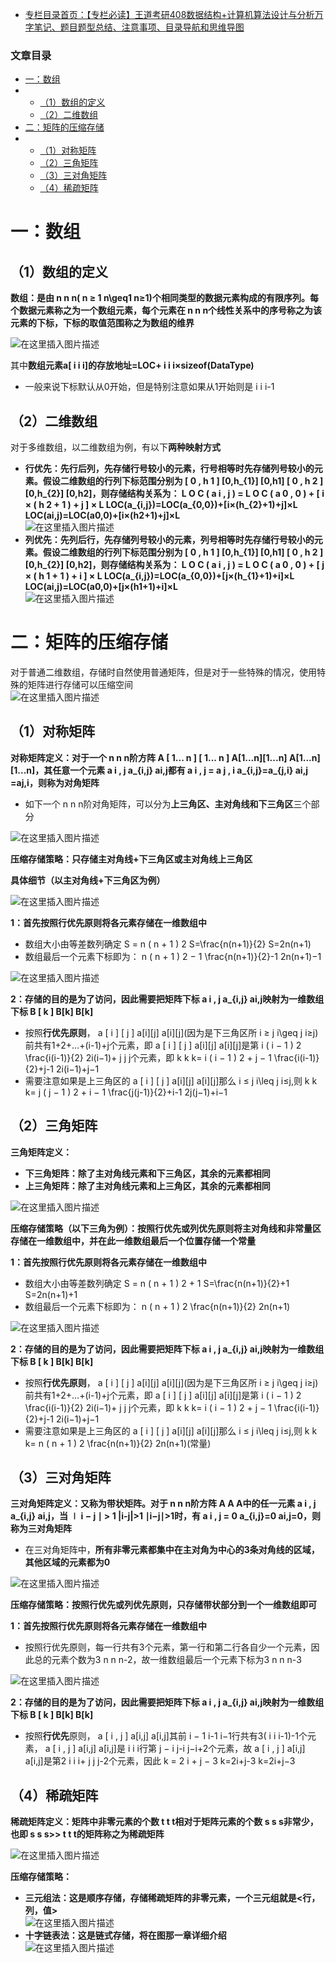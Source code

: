  

- [专栏目录首页：【专栏必读】王道考研408数据结构+计算机算法设计与分析万字笔记、题目题型总结、注意事项、目录导航和思维导图](https://zhangxing-tech.blog.csdn.net/article/details/121501138?spm=1001.2014.3001.5502)

### 文章目录

- [一：数组](#_4)
- - [（1）数组的定义](#1_5)
  - [（2）二维数组](#2_16)
- [二：矩阵的压缩存储](#_24)
- - [（1）对称矩阵](#1_28)
  - [（2）三角矩阵](#2_59)
  - [（3）三对角矩阵](#3_85)
  - [（4）稀疏矩阵](#4_104)

# 一：数组

## （1）数组的定义

**数组：是由 n n n\( n ≥ 1 n\\geq1 n≥1\)个相同类型的数据元素构成的有限序列。每个数据元素称之为一个数组元素，每个元素在 n n n个线性关系中的序号称之为该元素的下标，下标的取值范围称之为数组的维界**

![在这里插入图片描述](https://ziquyun.com/main/csdn/img?url=https%3A%2F%2Fimg-blog.csdnimg.cn%2F0faca49d11c94cdf89e04b99a19d249c.png&rfUrl=https%3A%2F%2Fzhangxing-tech.blog.csdn.net%2Farticle%2Fdetails%2F121322549)

其中**数组元素a\[ i i i\]的存放地址=LOC+ i i i×sizeof\(DataType\)**

- 一般来说下标默认从0开始，但是特别注意如果从1开始则是 i i i\-1

## （2）二维数组

对于多维数组，以二维数组为例，有以下**两种映射方式**

- **行优先：先行后列，先存储行号较小的元素，行号相等时先存储列号较小的元素。假设二维数组的行列下标范围分别为 \[ 0 , h 1 \] \[0,h\_\{1\}\] \[0,h1​\] \[ 0 , h 2 \] \[0,h\_\{2\}\] \[0,h2​\]，则存储结构关系为： L O C \( a i , j \) = L O C \( a 0 , 0 \) + \[ i × \( h 2 + 1 \) + j \] × L LOC\(a\_\{i,j\}\)=LOC\(a\_\{0,0\}\)+\[i×\(h\_\{2\}+1\)+j\]×L LOC\(ai,j​\)\=LOC\(a0,0​\)+\[i×\(h2​+1\)+j\]×L**  
  ![在这里插入图片描述](https://ziquyun.com/main/csdn/img?url=https%3A%2F%2Fimg-blog.csdnimg.cn%2F10c4907ffc684ff4b78c076ac7bfaa73.png%3Fx-oss-process%3Dimage%2Fwatermark%2Ctype_ZHJvaWRzYW5zZmFsbGJhY2s%2Cshadow_50%2Ctext_Q1NETiBA5oiR5pOm5LqGREo%3D%2Csize_20%2Ccolor_FFFFFF%2Ct_70%2Cg_se%2Cx_16&rfUrl=https%3A%2F%2Fzhangxing-tech.blog.csdn.net%2Farticle%2Fdetails%2F121322549)
- **列优先：先列后行，先存储列号较小的元素，列号相等时先存储行号较小的元素。假设二维数组的行列下标范围分别为 \[ 0 , h 1 \] \[0,h\_\{1\}\] \[0,h1​\] \[ 0 , h 2 \] \[0,h\_\{2\}\] \[0,h2​\]，则存储结构关系为： L O C \( a i , j \) = L O C \( a 0 , 0 \) + \[ j × \( h 1 + 1 \) + i \] × L LOC\(a\_\{i,j\}\)=LOC\(a\_\{0,0\}\)+\[j×\(h\_\{1\}+1\)+i\]×L LOC\(ai,j​\)\=LOC\(a0,0​\)+\[j×\(h1​+1\)+i\]×L**  
  ![在这里插入图片描述](https://ziquyun.com/main/csdn/img?url=https%3A%2F%2Fimg-blog.csdnimg.cn%2Fa50e433f758948f8bb161e84426502ae.png%3Fx-oss-process%3Dimage%2Fwatermark%2Ctype_ZHJvaWRzYW5zZmFsbGJhY2s%2Cshadow_50%2Ctext_Q1NETiBA5oiR5pOm5LqGREo%3D%2Csize_20%2Ccolor_FFFFFF%2Ct_70%2Cg_se%2Cx_16&rfUrl=https%3A%2F%2Fzhangxing-tech.blog.csdn.net%2Farticle%2Fdetails%2F121322549)

# 二：矩阵的压缩存储

对于普通二维数组，存储时自然使用普通矩阵，但是对于一些特殊的情况，使用特殊的矩阵进行存储可以压缩空间  
![在这里插入图片描述](https://ziquyun.com/main/csdn/img?url=https%3A%2F%2Fimg-blog.csdnimg.cn%2Fcf0512b9363848b08c47e70fc5a39954.png%3Fx-oss-process%3Dimage%2Fwatermark%2Ctype_ZHJvaWRzYW5zZmFsbGJhY2s%2Cshadow_50%2Ctext_Q1NETiBA5oiR5pOm5LqGREo%3D%2Csize_20%2Ccolor_FFFFFF%2Ct_70%2Cg_se%2Cx_16&rfUrl=https%3A%2F%2Fzhangxing-tech.blog.csdn.net%2Farticle%2Fdetails%2F121322549)

## （1）对称矩阵

**对称矩阵定义：对于一个 n n n阶方阵 A \[ 1... n \] \[ 1... n \] A\[1...n\]\[1...n\] A\[1...n\]\[1...n\]，其任意一个元素 a i , j a\_\{i,j\} ai,j​都有 a i , j = a j , i a\_\{i,j\}=a\_\{j,i\} ai,j​\=aj,i​，则称为对角矩阵**

- 如下一个 n n n阶对角矩阵，可以分为**上三角区、主对角线和下三角区**三个部分

![在这里插入图片描述](https://ziquyun.com/main/csdn/img?url=https%3A%2F%2Fimg-blog.csdnimg.cn%2Ffbcce26bf9c24294a8f59f042824b361.png%3Fx-oss-process%3Dimage%2Fwatermark%2Ctype_ZHJvaWRzYW5zZmFsbGJhY2s%2Cshadow_50%2Ctext_Q1NETiBA5oiR5pOm5LqGREo%3D%2Csize_20%2Ccolor_FFFFFF%2Ct_70%2Cg_se%2Cx_16&rfUrl=https%3A%2F%2Fzhangxing-tech.blog.csdn.net%2Farticle%2Fdetails%2F121322549)

**压缩存储策略：只存储主对角线+下三角区或主对角线上三角区**

**具体细节（以主对角线+下三角区为例）**

![在这里插入图片描述](https://ziquyun.com/main/csdn/img?url=https%3A%2F%2Fimg-blog.csdnimg.cn%2F16aa62562cc1403eb5741e4f273eac54.png%3Fx-oss-process%3Dimage%2Fwatermark%2Ctype_ZHJvaWRzYW5zZmFsbGJhY2s%2Cshadow_50%2Ctext_Q1NETiBA5oiR5pOm5LqGREo%3D%2Csize_20%2Ccolor_FFFFFF%2Ct_70%2Cg_se%2Cx_16&rfUrl=https%3A%2F%2Fzhangxing-tech.blog.csdn.net%2Farticle%2Fdetails%2F121322549)

**1：首先按照行优先原则将各元素存储在一维数组中**

- 数组大小由等差数列确定 S = n \( n + 1 \) 2 S=\\frac\{n\(n+1\)\}\{2\} S\=2n\(n+1\)​
- 数组最后一个元素下标即为： n \( n + 1 \) 2 − 1 \\frac\{n\(n+1\)\}\{2\}-1 2n\(n+1\)​−1

![在这里插入图片描述](https://ziquyun.com/main/csdn/img?url=https%3A%2F%2Fimg-blog.csdnimg.cn%2Fa596b32516c941dcacedb3b3e2c217d3.png&rfUrl=https%3A%2F%2Fzhangxing-tech.blog.csdn.net%2Farticle%2Fdetails%2F121322549)

**2：存储的目的是为了访问，因此需要把矩阵下标 a i , j a\_\{i,j\} ai,j​映射为一维数组下标 B \[ k \] B\[k\] B\[k\]**

- 按照**行优先原则**， a \[ i \] \[ j \] a\[i\]\[j\] a\[i\]\[j\]\(因为是下三角区所 i ≥ j i\\geq j i≥j\)前共有1+2+…+\(i-1\)+j个元素，即 a \[ i \] \[ j \] a\[i\]\[j\] a\[i\]\[j\]是第 i \( i − 1 \) 2 \\frac\{i\(i-1\)\}\{2\} 2i\(i−1\)​+ j j j个元素，即 k k k\= i \( i − 1 \) 2 + j − 1 \\frac\{i\(i-1\)\}\{2\}+j-1 2i\(i−1\)​+j−1
- 需要注意如果是上三角区的 a \[ i \] \[ j \] a\[i\]\[j\] a\[i\]\[j\]那么 i ≤ j i\\leq j i≤j,则 k k k\= j \( j − 1 \) 2 + i − 1 \\frac\{j\(j-1\)\}\{2\}+i-1 2j\(j−1\)​+i−1

## （2）三角矩阵

**三角矩阵定义：**

- **下三角矩阵：除了主对角线元素和下三角区，其余的元素都相同**
- **上三角矩阵：除了主对角线元素和上三角区，其余的元素都相同**

![在这里插入图片描述](https://ziquyun.com/main/csdn/img?url=https%3A%2F%2Fimg-blog.csdnimg.cn%2Fb1aa4f99ce42401eb6e5fe9f68a0c634.png%3Fx-oss-process%3Dimage%2Fwatermark%2Ctype_ZHJvaWRzYW5zZmFsbGJhY2s%2Cshadow_50%2Ctext_Q1NETiBA5oiR5pOm5LqGREo%3D%2Csize_20%2Ccolor_FFFFFF%2Ct_70%2Cg_se%2Cx_16&rfUrl=https%3A%2F%2Fzhangxing-tech.blog.csdn.net%2Farticle%2Fdetails%2F121322549)

**压缩存储策略（以下三角为例）：按照行优先或列优先原则将主对角线和非常量区存储在一维数组中，并在此一维数组最后一个位置存储一个常量**

**1：首先按照行优先原则将各元素存储在一维数组中**

- 数组大小由等差数列确定 S = n \( n + 1 \) 2 + 1 S=\\frac\{n\(n+1\)\}\{2\}+1 S\=2n\(n+1\)​+1
- 数组最后一个元素下标即为： n \( n + 1 \) 2 \\frac\{n\(n+1\)\}\{2\} 2n\(n+1\)​

![在这里插入图片描述](https://ziquyun.com/main/csdn/img?url=https%3A%2F%2Fimg-blog.csdnimg.cn%2F9616ce76dd2f4a619aea45ac13b0e47f.png&rfUrl=https%3A%2F%2Fzhangxing-tech.blog.csdn.net%2Farticle%2Fdetails%2F121322549)

**2：存储的目的是为了访问，因此需要把矩阵下标 a i , j a\_\{i,j\} ai,j​映射为一维数组下标 B \[ k \] B\[k\] B\[k\]**

- 按照**行优先原则**， a \[ i \] \[ j \] a\[i\]\[j\] a\[i\]\[j\]\(因为是下三角区所 i ≥ j i\\geq j i≥j\)前共有1+2+…+\(i-1\)+j个元素，即 a \[ i \] \[ j \] a\[i\]\[j\] a\[i\]\[j\]是第 i \( i − 1 \) 2 \\frac\{i\(i-1\)\}\{2\} 2i\(i−1\)​+ j j j个元素，即 k k k\= i \( i − 1 \) 2 + j − 1 \\frac\{i\(i-1\)\}\{2\}+j-1 2i\(i−1\)​+j−1
- 需要注意如果是上三角区的 a \[ i \] \[ j \] a\[i\]\[j\] a\[i\]\[j\]那么 i ≤ j i\\leq j i≤j,则 k k k\= n \( n + 1 \) 2 \\frac\{n\(n+1\)\}\{2\} 2n\(n+1\)​\(常量\)

## （3）三对角矩阵

**三对角矩阵定义：又称为带状矩阵。对于 n n n阶方阵 A A A中的任一元素 a i , j a\_\{i,j\} ai,j​，当 ∣ i − j ∣ > 1 |i-j|>1 ∣i−j∣\>1时，有 a i , j = 0 a\_\{i,j\}=0 ai,j​\=0，则称为三对角矩阵**

- 在三对角矩阵中，**所有非零元素都集中在主对角为中心的3条对角线的区域，其他区域的元素都为0**

![在这里插入图片描述](https://ziquyun.com/main/csdn/img?url=https%3A%2F%2Fimg-blog.csdnimg.cn%2F994bbae612ce4909bb64d942733011be.png%3Fx-oss-process%3Dimage%2Fwatermark%2Ctype_ZHJvaWRzYW5zZmFsbGJhY2s%2Cshadow_50%2Ctext_Q1NETiBA5oiR5pOm5LqGREo%3D%2Csize_20%2Ccolor_FFFFFF%2Ct_70%2Cg_se%2Cx_16&rfUrl=https%3A%2F%2Fzhangxing-tech.blog.csdn.net%2Farticle%2Fdetails%2F121322549)

**压缩存储策略：按照行优先或列优先原则，只存储带状部分到一个一维数组即可**

**1：首先按照行优先原则将各元素存储在一维数组中**

- 按照行优先原则，每一行共有3个元素，第一行和第二行各自少一个元素，因此总的元素个数为3 n n n\-2，故一维数组最后一个元素下标为3 n n n\-3

![在这里插入图片描述](https://ziquyun.com/main/csdn/img?url=https%3A%2F%2Fimg-blog.csdnimg.cn%2Fb3a83ce032a64de3bc1fa23ea6e23d01.png&rfUrl=https%3A%2F%2Fzhangxing-tech.blog.csdn.net%2Farticle%2Fdetails%2F121322549)

**2：存储的目的是为了访问，因此需要把矩阵下标 a i , j a\_\{i,j\} ai,j​映射为一维数组下标 B \[ k \] B\[k\] B\[k\]**

- 按照**行优先**原则， a \[ i , j \] a\[i,j\] a\[i,j\]其前 i − 1 i-1 i−1行共有3\( i i i\-1\)-1个元素， a \[ i , j \] a\[i,j\] a\[i,j\]是 i i i行第 j − i j-i j−i+2个元素，故 a \[ i , j \] a\[i,j\] a\[i,j\]是第2 i i i+ j j j\-2个元素，因此 k = 2 i + j − 3 k=2i+j-3 k\=2i+j−3

## （4）稀疏矩阵

**稀疏矩阵定义：矩阵中非零元素的个数 t t t相对于矩阵元素的个数 s s s非常少，也即 s s s\>> t t t的矩阵称之为稀疏矩阵**

![在这里插入图片描述](https://ziquyun.com/main/csdn/img?url=https%3A%2F%2Fimg-blog.csdnimg.cn%2F3e0a2d7acec840db830470b13d5cd285.png%3Fx-oss-process%3Dimage%2Fwatermark%2Ctype_ZHJvaWRzYW5zZmFsbGJhY2s%2Cshadow_50%2Ctext_Q1NETiBA5oiR5pOm5LqGREo%3D%2Csize_20%2Ccolor_FFFFFF%2Ct_70%2Cg_se%2Cx_16&rfUrl=https%3A%2F%2Fzhangxing-tech.blog.csdn.net%2Farticle%2Fdetails%2F121322549)

**压缩存储策略：**

- **三元组法：这是顺序存储，存储稀疏矩阵的非零元素，一个三元组就是\<行，列，值>**  
  ![在这里插入图片描述](https://ziquyun.com/main/csdn/img?url=https%3A%2F%2Fimg-blog.csdnimg.cn%2F2ca101971cbb420f98d5442fb64407c3.png%3Fx-oss-process%3Dimage%2Fwatermark%2Ctype_ZHJvaWRzYW5zZmFsbGJhY2s%2Cshadow_50%2Ctext_Q1NETiBA5oiR5pOm5LqGREo%3D%2Csize_17%2Ccolor_FFFFFF%2Ct_70%2Cg_se%2Cx_16&rfUrl=https%3A%2F%2Fzhangxing-tech.blog.csdn.net%2Farticle%2Fdetails%2F121322549)
- **十字链表法：这是链式存储，将在图那一章详细介绍**  
  ![在这里插入图片描述](https://ziquyun.com/main/csdn/img?url=https%3A%2F%2Fimg-blog.csdnimg.cn%2F39addb89478c4a319ce533d381e76100.png%3Fx-oss-process%3Dimage%2Fwatermark%2Ctype_ZHJvaWRzYW5zZmFsbGJhY2s%2Cshadow_50%2Ctext_Q1NETiBA5oiR5pOm5LqGREo%3D%2Csize_20%2Ccolor_FFFFFF%2Ct_70%2Cg_se%2Cx_16&rfUrl=https%3A%2F%2Fzhangxing-tech.blog.csdn.net%2Farticle%2Fdetails%2F121322549)